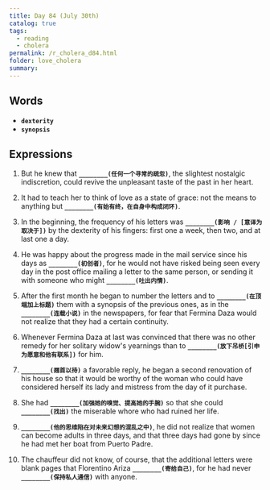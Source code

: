 ```yaml
---
title: Day 84 (July 30th)
catalog: true
tags: 
  - reading
  - cholera
permalink: /r_cholera_d84.html
folder: love_cholera
summary: 
---
```


## Words

-   <b data-toggle="tooltip" data-original-title="{{site.data.glossary.dexterity}}">`dexterity`</b>
-   <b data-toggle="tooltip" data-original-title="{{site.data.glossary.synopsis}}">`synopsis`</b>



## Expressions

1.  But he knew that <b data-toggle="tooltip" data-original-title="{{site.data.answers.84_a}}">`________(任何一个寻常的疏忽)`</b>, the slightest nostalgic indiscretion, could revive the unpleasant taste of the past in her heart.

2.  It had to teach her to think of love as a state of grace: not the means to anything but <b data-toggle="tooltip" data-original-title="{{site.data.answers.84_b}}">`________(有始有终，在自身中构成闭环)`</b>.

3.  In the beginning, the frequency of his letters was <b data-toggle="tooltip" data-original-title="{{site.data.answers.84_c}}">`________(影响 / [意译为取决于])`</b> by the dexterity of his fingers: first one a week, then two, and at last one a day.

4.  He was happy about the progress made in the mail service since his days as <b data-toggle="tooltip" data-original-title="{{site.data.answers.84_d}}">`________(初创者)`</b>, for he would not have risked being seen every day in the post office mailing a letter to the same person, or sending it with someone who might <b data-toggle="tooltip" data-original-title="{{site.data.answers.84_d2}}">`________(吐出内情)`</b>.

5.  After the first month he began to number the letters and to <b data-toggle="tooltip" data-original-title="{{site.data.answers.84_e}}">`________(在顶端加上标题)`</b> them with a synopsis of the previous ones, as in the <b data-toggle="tooltip" data-original-title="{{site.data.answers.84_e2}}">`________(连载小说)`</b> in the newspapers, for fear that Fermina Daza would not realize that they had a certain continuity.

6.  Whenever Fermina Daza at last was convinced that there was no other remedy for her solitary widow's yearnings than to <b data-toggle="tooltip" data-original-title="{{site.data.answers.84_f}}">`________(放下吊桥[引申为愿意和他有联系])`</b> for him.

7.  <b data-toggle="tooltip" data-original-title="{{site.data.answers.84_g}}">`________(翘首以待)`</b> a favorable reply, he began a second renovation of his house so that it would be worthy of the woman who could have considered herself its lady and mistress from the day of it purchase.

9.  She had <b data-toggle="tooltip" data-original-title="{{site.data.answers.84_i}}">`________(加强她的嗅觉、提高她的手腕)`</b> so that she could <b data-toggle="tooltip" data-original-title="{{site.data.answers.84_i2}}">`________(找出)`</b> the miserable whore who had ruined her life.

10. <b data-toggle="tooltip" data-original-title="{{site.data.answers.84_j}}">`________(他的思维陷在对未来幻想的混乱之中)`</b>, he did not realize that women can become adults in three days, and that three days had gone by since he had met her boat from Puerto Padre.

11. The chauffeur did not know, of course, that the additional letters were blank pages that Florentino Ariza <b data-toggle="tooltip" data-original-title="{{site.data.answers.84_k}}">`________(寄给自己)`</b>, for he had never <b data-toggle="tooltip" data-original-title="{{site.data.answers.84_k2}}">`________(保持私人通信)`</b> with anyone.